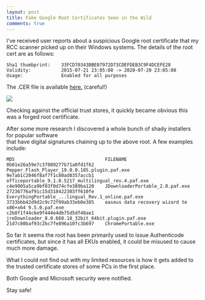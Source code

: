 ```yaml
---
layout: post
title: Fake Google Root Certificates Seen in the Wild
comments: true
---
```


I've received user reports about a suspicious Google root certificate that my RCC scanner picked up on their Windows systems.  The details of the root cert are as follows:

    Sha1 thumbprint:    33FCD70343BBE07972D73CDEFDEB3C9F4DCEFE28 
    Validity:           2015-07-21 23:05:08 -> 2020-07-20 23:05:08 
    Usage:              Enabled for all purposes

The .CER file is available <A href=https://www.trustprobe.com/TI/fake_google.cer>here.</A> (careful!)

<IMG SRC=http://i.imgur.com/u6JMW75.png>

Checking against the official trust stores, it quickly became obvious this was a forged root certificate. 

After some more research I discovered a whole bunch of shady installers for popular software  
that have digital signatures chaining up to the above root.  A few examples include:

    MD5                                 FILENAME
    0b01e26a59e7c37089277b71a0fd1f62	Pepper_Flash_Player_19.0.0.185.plugin.paf.exe
    9e7ab1c2046f8af7f1c80ad8357accb1	officeportable_9.1.0.5217_multilingual_rev.4.paf.exe
    c4e9005a5ca9bf03f0d74cfe389ba120	JDownloaderPortable_2.0.paf.exe
    27236776af91c15d318422303ff610fe	EverythingPortable_...lingual_Rev.1_online.paf.exe 
    3733bbb42d9d2c9c72f99ab33eb0e385    easeus data recovery wizard te x86+x64 9.5.0.paf.exe
    c2b8f1f44c6e9f444e4db75d5df48ae1    jreDownloader_8.0.660.18_32bit_64bit.plugin.paf.exe
    21d7c80baf93c2bc7fe896a10fc3b697	ChromePortable.exe


So far it seems the root has been primarily used to issue Authenticode certificates, but since it has all EKUs enabled, it could be misused to cause much more damage.
 
What I could not find out with my limited resources is how it gets added to the trusted certificate stores of some PCs in the first place.

Both Google and Microsoft security were notified. 

Stay safe! 
